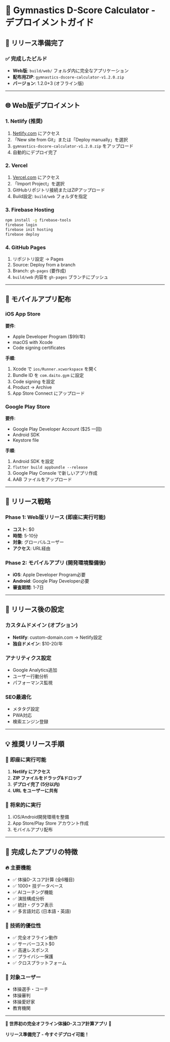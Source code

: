 # 🚀 Gymnastics D-Score Calculator - デプロイメントガイド

## 📱 リリース準備完了

### ✅ 完成したビルド
- **Web版**: `build/web/` フォルダ内に完全なアプリケーション
- **配布用ZIP**: `gymnastics-dscore-calculator-v1.2.0.zip`
- **バージョン**: 1.2.0+3 (オフライン版)

---

## 🌐 Web版デプロイメント

### 1. **Netlify (推奨)**
1. [Netlify.com](https://netlify.com) にアクセス
2. 「New site from Git」または「Deploy manually」を選択
3. `gymnastics-dscore-calculator-v1.2.0.zip` をアップロード
4. 自動的にデプロイ完了

### 2. **Vercel**
1. [Vercel.com](https://vercel.com) にアクセス
2. 「Import Project」を選択
3. GitHubリポジトリ接続またはZIPアップロード
4. Build設定: `build/web` フォルダを指定

### 3. **Firebase Hosting**
```bash
npm install -g firebase-tools
firebase login
firebase init hosting
firebase deploy
```

### 4. **GitHub Pages**
1. リポジトリ設定 → Pages
2. Source: Deploy from a branch
3. Branch: `gh-pages` (要作成)
4. `build/web` 内容を `gh-pages` ブランチにプッシュ

---

## 📱 モバイルアプリ配布

### iOS App Store
**要件**:
- Apple Developer Program ($99/年)
- macOS with Xcode
- Code signing certificates

**手順**:
1. Xcode で `ios/Runner.xcworkspace` を開く
2. Bundle ID を `com.daito.gym` に設定
3. Code signing を設定
4. Product → Archive
5. App Store Connect にアップロード

### Google Play Store
**要件**:
- Google Play Developer Account ($25 一回)
- Android SDK
- Keystore file

**手順**:
1. Android SDK を設定
2. `flutter build appbundle --release`
3. Google Play Console で新しいアプリ作成
4. AAB ファイルをアップロード

---

## 🎯 リリース戦略

### Phase 1: Web版リリース (即座に実行可能)
- **コスト**: $0
- **時間**: 5-10分
- **対象**: グローバルユーザー
- **アクセス**: URL経由

### Phase 2: モバイルアプリ (開発環境整備後)
- **iOS**: Apple Developer Program必要
- **Android**: Google Play Developer必要
- **審査期間**: 1-7日

---

## 🔧 リリース後の設定

### カスタムドメイン (オプション)
- **Netlify**: custom-domain.com → Netlify設定
- **独自ドメイン**: $10-20/年

### アナリティクス設定
- Google Analytics追加
- ユーザー行動分析
- パフォーマンス監視

### SEO最適化
- メタタグ設定
- PWA対応
- 検索エンジン登録

---

## 💡 推奨リリース手順

### 🚀 **即座に実行可能**
1. **Netlify にアクセス**
2. **ZIP ファイルをドラッグ&ドロップ**
3. **デプロイ完了 (5分以内)**
4. **URL をユーザーに共有**

### 📱 **将来的に実行**
1. iOS/Android開発環境を整備
2. App Store/Play Store アカウント作成
3. モバイルアプリ配布

---

## 🎉 完成したアプリの特徴

### 🔥 **主要機能**
- ✅ 体操D-スコア計算 (全6種目)
- ✅ 1000+ 技データベース
- ✅ AIコーチング機能
- ✅ 演技構成分析
- ✅ 統計・グラフ表示
- ✅ 多言語対応 (日本語・英語)

### 💎 **技術的優位性**
- ✅ 完全オフライン動作
- ✅ サーバーコスト$0
- ✅ 高速レスポンス
- ✅ プライバシー保護
- ✅ クロスプラットフォーム

### 🎯 **対象ユーザー**
- 体操選手・コーチ
- 体操審判
- 体操愛好家
- 教育機関

---

**🌟 世界初の完全オフライン体操D-スコア計算アプリ 🌟**

**リリース準備完了 - 今すぐデプロイ可能！**